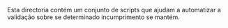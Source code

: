 Esta directoria contém um conjunto de scripts que ajudam a automatizar a
validação sobre se determinado incumprimento se mantém.
